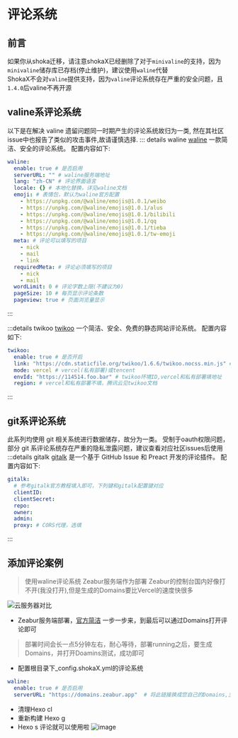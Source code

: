 # 评论系统
## 前言

如果你从shoka迁移，请注意shokaX已经删除了对于`minivaline`的支持，因为`minivaline`储存库已存档(停止维护)，建议使用`waline`代替 \
ShokaX不会对`valine`提供支持，因为`valine`评论系统存在严重的安全问题，且`1.4.0`后valine不再开源

## valine系评论系统
以下是在解决 valine 遗留问题同一时期产生的评论系统故归为一类, 然在其社区issue中也报告了类似的攻击事件,故请谨慎选择.
::: details waline
[waline](https://waline.js.org/) 一款简洁、安全的评论系统。
配置内容如下:
```yaml
waline:
  enable: true # 是否启用
  serverURL: "" # waline服务端地址
  lang: "zh-CN" # 评论界面语言
  locale: {} # 本地化替换，详见waline文档
  emoji: # 表情包，默认为waline官方配置
    - https://unpkg.com/@waline/emojis@1.0.1/weibo
    - https://unpkg.com/@waline/emojis@1.0.1/alus
    - https://unpkg.com/@waline/emojis@1.0.1/bilibili
    - https://unpkg.com/@waline/emojis@1.0.1/qq
    - https://unpkg.com/@waline/emojis@1.0.1/tieba
    - https://unpkg.com/@waline/emojis@1.0.1/tw-emoji
  meta: # 评论可以填写的项目
    - nick
    - mail
    - link
  requiredMeta: # 评论必须填写的项目
    - nick
    - mail
  wordLimit: 0 # 评论字数上限(不建议为0)
  pageSize: 10 # 每页显示评论条数
  pageview: true # 页面浏览量显示
```
:::

:::details twikoo
[twikoo](https://twikoo.js.org) 一个简洁、安全、免费的静态网站评论系统。
配置内容如下:
```yaml
twikoo:
  enable: true # 是否开启
  link: "https://cdn.staticfile.org/twikoo/1.6.6/twikoo.nocss.min.js" # twikoo 前端js地址，替换CDN或升级可改
  mode: vercel # vercel(私有部署)或tencent
  envId: "https://114514.foo.bar" # twikoo环境ID,vercel和私有部署填地址
  region: # vercel和私有部署不填，腾讯云见twikoo文档
```
:::

## git系评论系统
此系列均使用 git 相关系统进行数据储存，故分为一类。
受制于oauth权限问题，部分 git 系评论系统存在严重的隐私泄露问题，建议查看对应社区issues后使用
:::details gitalk
[gitalk](https://github.com/gitalk/gitalk/blob/master/readme-cn.md) 是一个基于 GitHub Issue 和 Preact 开发的评论插件。
配置内容如下:
```yaml
gitalk:
  # 参考gitalk官方教程填入即可，下列键和gitalk配置键对应
  clientID:
  clientSecret:
  repo:
  owner:
  admin:
  proxy: # CORS代理，选填
```
:::

## 添加评论案例
> 使用waline评论系统 Zeabur服务端作为部署
> Zeabur的控制台国内好像打不开(我没打开),但是生成的Domains要比Vercel的速度快很多

![云服务器对比](https://github.com/foryouos/shokaX-docs/assets/58133210/882899f3-5050-4b61-ace9-5ea6933a9217 "来源Twikoo文档对各服务器的对比")
* Zeabur服务端部署，[官方简洁](https://waline.js.org/guide/deploy/zeabur.html) 一步一步来，到最后可以通过Domains打开评论即可
> 部署时间会长一点5分钟左右，耐心等待，部署running之后，要生成Domains，并打开Doamins测试，成功即可

* 配置根目录下_config.shokaX.yml的评论系统
```yaml
waline:
  enable: true # 是否启用 
  serverURL: "https://domains.zeabur.app"  # 将此链接换成您自己的Domains,主页链接后面不能加 /  会出错
```
* 清理Hexo cl 
* 重新构建 Hexo g
* Hexo s 评论就可以使用啦
![image](https://github.com/foryouos/shokaX-docs/assets/58133210/7c2ab393-96f1-4cce-95cc-0017e9981026)
